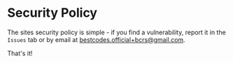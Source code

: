 # Security Policy

The sites security policy is simple - if you find a vulnerability, report it in
the `Issues` tab or by email at [bestcodes.official+bcrs@gmail.com](mailto:bestcodes.official+bcrs-security-i@gmail.com).

That's it!
